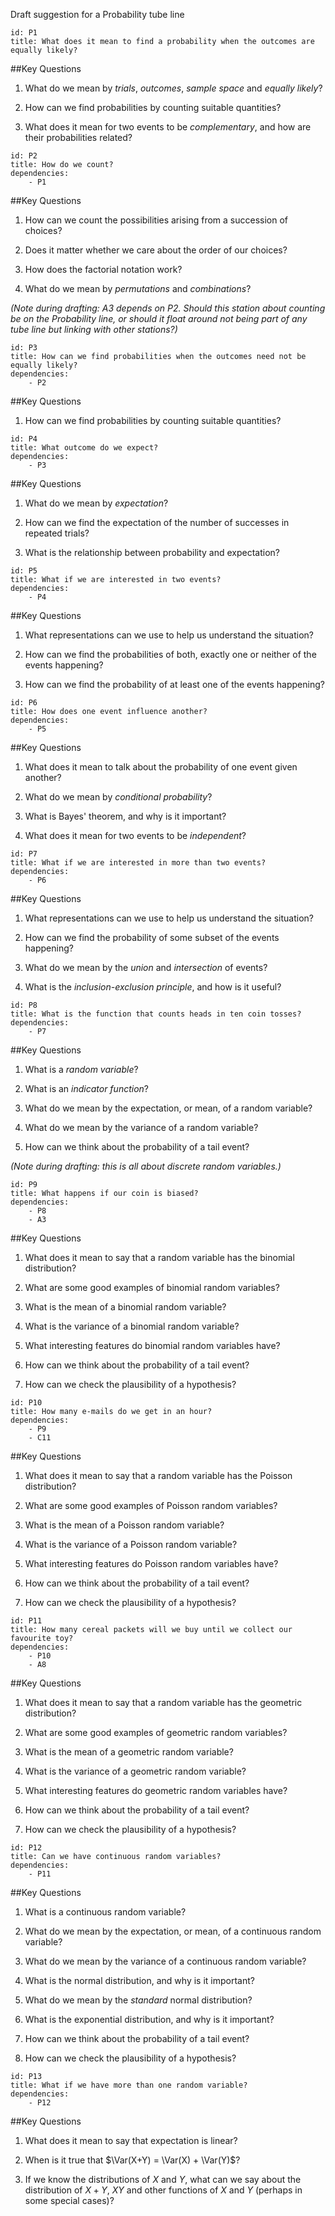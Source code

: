 Draft suggestion for a Probability tube line

````
id: P1
title: What does it mean to find a probability when the outcomes are equally likely?
````

##Key Questions

1.  What do we mean by _trials_, _outcomes_, _sample space_ and _equally likely_?

1.  How can we find probabilities by counting suitable quantities?

1.  What does it mean for two events to be _complementary_, and how are their probabilities related?





````
id: P2
title: How do we count?
dependencies:
    - P1
````
##Key Questions

1.  How can we count the possibilities arising from a succession of choices?

1.  Does it matter whether we care about the order of our choices?

1.  How does the factorial notation work?

1.  What do we mean by _permutations_ and _combinations_?

_(Note during drafting: A3 depends on P2.  Should this station about counting be on the Probability line, or should it float around not being part of any tube line but linking with other stations?)_





````
id: P3
title: How can we find probabilities when the outcomes need not be equally likely?
dependencies:
    - P2
````

##Key Questions

1.  How can we find probabilities by counting suitable quantities?





````
id: P4
title: What outcome do we expect?
dependencies:
    - P3
````
##Key Questions

1.  What do we mean by _expectation_?

1.  How can we find the expectation of the number of successes in repeated trials?

1.  What is the relationship between probability and expectation?





````
id: P5
title: What if we are interested in two events?
dependencies:
    - P4
````
##Key Questions

1.  What representations can we use to help us understand the situation?

1.  How can we find the probabilities of both, exactly one or neither of the events happening?

1.  How can we find the probability of at least one of the events happening?





````
id: P6
title: How does one event influence another?
dependencies:
    - P5
````
##Key Questions

1.  What does it mean to talk about the probability of one event given another?

1.  What do we mean by _conditional probability_?

1.  What is Bayes' theorem, and why is it important?

1.  What does it mean for two events to be _independent_?





````
id: P7
title: What if we are interested in more than two events?
dependencies:
    - P6
````
##Key Questions

1.  What representations can we use to help us understand the situation?

1.  How can we find the probability of some subset of the events happening?

1.  What do we mean by the _union_ and _intersection_ of events?

1.  What is the _inclusion-exclusion principle_, and how is it useful?





````
id: P8
title: What is the function that counts heads in ten coin tosses?
dependencies:
    - P7
````
##Key Questions

1.  What is a _random variable_?

1.  What is an _indicator function_?

1.  What do we mean by the expectation, or mean, of a random variable?

1.  What do we mean by the variance of a random variable?

1.  How can we think about the probability of a tail event?

_(Note during drafting: this is all about discrete random variables.)_





````
id: P9
title: What happens if our coin is biased?
dependencies:
    - P8
    - A3
````
##Key Questions

1.  What does it mean to say that a random variable has the binomial distribution?

1.  What are some good examples of binomial random variables?

1.  What is the mean of a binomial random variable?

1.  What is the variance of a binomial random variable?

1.  What interesting features do binomial random variables have?

1.  How can we think about the probability of a tail event?

1.  How can we check the plausibility of a hypothesis?





````
id: P10
title: How many e-mails do we get in an hour?
dependencies:
    - P9
    - C11
````
##Key Questions

1.  What does it mean to say that a random variable has the Poisson distribution?

1.  What are some good examples of Poisson random variables?

1.  What is the mean of a Poisson random variable?

1.  What is the variance of a Poisson random variable?

1.  What interesting features do Poisson random variables have?

1.  How can we think about the probability of a tail event?

1.  How can we check the plausibility of a hypothesis?





````
id: P11
title: How many cereal packets will we buy until we collect our favourite toy?
dependencies:
    - P10
    - A8
````
##Key Questions

1.  What does it mean to say that a random variable has the geometric distribution?

1.  What are some good examples of geometric random variables?

1.  What is the mean of a geometric random variable?

1.  What is the variance of a geometric random variable?

1.  What interesting features do geometric random variables have?

1.  How can we think about the probability of a tail event?

1.  How can we check the plausibility of a hypothesis?





````
id: P12
title: Can we have continuous random variables?
dependencies:
    - P11
````
##Key Questions

1.  What is a continuous random variable?

1.  What do we mean by the expectation, or mean, of a continuous random variable?

1.  What do we mean by the variance of a continuous random variable?

1.  What is the normal distribution, and why is it important?

1.  What do we mean by the _standard_ normal distribution?

1.  What is the exponential distribution, and why is it important?

1.  How can we think about the probability of a tail event?

1.  How can we check the plausibility of a hypothesis?





````
id: P13
title: What if we have more than one random variable?
dependencies:
    - P12
````
##Key Questions

1.  What does it mean to say that expectation is linear?

1.  When is it true that $\Var(X+Y) = \Var(X) + \Var(Y)$?

1.  If we know the distributions of $X$ and $Y$, what can we say about the distribution of $X+Y$, $XY$ and other functions of $X$ and $Y$ (perhaps in some special cases)?